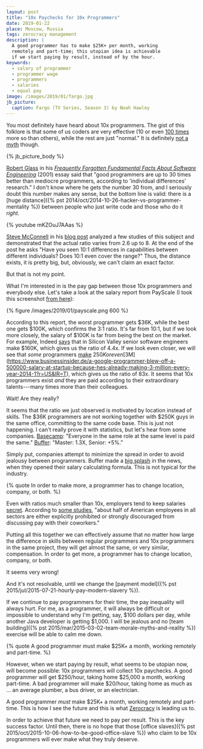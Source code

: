 ```yaml
---
layout: post
title: "10x Paychecks for 10x Programmers"
date: 2019-01-22
place: Moscow, Russia
tags: zerocracy management
description: |
  A good programmer has to make $25K+ per month, working
  remotely and part-time; this utopian idea is achievable
  if we start paying by result, instead of by the hour.
keywords:
  - salary of programmer
  - programmer wage
  - programmers
  - salaries
  - equal pay
image: /images/2019/01/fargo.jpg
jb_picture:
  caption: Fargo (TV Series, Season 3) by Noah Hawley
---
```


You most definitely have heard about 10x programmers. The gist of this
folklore is that some of us coders are very effective (10 or even
[100 times](http://antirez.com/news/112) more so
than others), while the rest are just "normal." It is definitely
[not a myth](https://www.ybrikman.com/writing/2013/09/29/the-10x-developer-is-not-myth/) though.

<!--more-->

{% jb_picture_body %}

[Robert Glass](https://en.wikipedia.org/wiki/Robert_L._Glass) in his
[_Frequently Forgotten Fundamental Facts About Software Engineering_](https://ieeexplore.ieee.org/document/922739/) (2001)
essay said that
"good programmers are up to 30 times better than
mediocre programmers, according to 'individual differences' research."
I don't know where he gets the number 30 from, and I seriously
doubt this number makes any sense, but the bottom line is valid:
there is a [huge distance]({% pst 2014/oct/2014-10-26-hacker-vs-programmer-mentality %})
between people who just write code and those who do it _right_.

{% youtube mKZOuJ7AAas %}

[Steve McConnell](https://en.wikipedia.org/wiki/Steve_McConnell)
in his [blog post](https://www.construx.com/blog/productivity-variations-among-software-developers-and-teams-the-origin-of-10x/)
analyzed a few studies of this subject and demonstrated that the actual
ratio varies from 2.6 up to 8. At the end of the post he asks
"Have you seen 10:1 differences in capabilities between different individuals?
Does 10:1 even cover the range?" Thus, the distance exists, it is pretty big,
but, obviously, we can't claim an exact factor.

But that is not my point.

What I'm interested in is the pay gap between those 10x programmers
and everybody else. Let's take a look at the salary report from PayScale
(I took this screenshot [from here](https://www.payscale.com/research/US/Job=Computer_Programmer/Salary)):

{% figure /images/2019/01/payscale.png 600 %}

According to this report, the worst programmer gets $36K, while the best
one gets $100K, which confirms the 3:1 ratio. It's far from 10:1, but if
we look more closely, the salary of $100K is far from being the best on the market.
For example, Indeed [says](https://spectrum.ieee.org/view-from-the-valley/at-work/tech-careers/what-silicon-valley-tech-jobs-pay-the-highest-salaries)
that in Silicon Valley senior software engineers make $160K, which
gives us the ratio of 4.4x. If we look even closer, we will see that
_some_ programmers [make](https://www.cnet.com/news/silicon-valley-talent-wars-engineers-come-get-your-250k-salary/)
$250K or even
[$3M](https://www.businessinsider.de/a-google-programmer-blew-off-a-500000-salary-at-startup-because-hes-already-making-3-million-every-year-2014-1?r=US&IR=T),
which gives us the ratio of 83x. It seems that 10x programmers exist
_and_ they are paid according to their extraordinary talents---many times
more than their colleagues.

Wait! Are they really?

It seems that the ratio we just observed is motivated by location instead
of skills. The $36K programmers are not working together with $250K guys
in the same office, committing to the same code base. This is just not happening.
I can't really prove it with statistics, but let's hear from some companies.
[Basecamp](https://m.signalvnoise.com/how-we-pay-people-at-basecamp-f1d04f4f194b):
"Everyone in the same role at the same level is paid the same."
[Buffer](https://open.buffer.com/introducing-open-salaries-at-buffer-including-our-transparent-formula-and-all-individual-salaries/):
"Master: 1.3X, Senior: +5%."

Simply put, companies attempt to minimize the spread in order to avoid
jealousy between programmers.
Buffer made a [big splash](https://www.inc.com/jeff-haden/inside-buffer-company-complete-transparency.html)
in the news, when they opened their salary calculating formula.
This is not typical for the industry.

{% quote In order to make more, a programmer has to change location, company, or both. %}

Even with ratios much smaller than 10x, employers tend to keep salaries
[secret](https://www.forbes.com/sites/davidburkus/2016/02/02/why-do-we-keep-salaries-secret/).
According to [some studies](https://www.theatlantic.com/business/archive/2014/07/when-the-boss-says-dont-tell-your-coworkers-how-much-you-get-paid/374467/),
"about half of American employees in all sectors are either explicitly
prohibited or strongly discouraged from discussing pay with their coworkers."

Putting all this together we can effectively assume that no matter how
large the difference in skills between regular programmers and 10x programmers
in the same project, they will get almost the same, or very similar, compensation.
In order to get more, a programmer has to change location, company,
or both.

It seems very wrong!

And it's not resolvable, until we change the
[payment model]({% pst 2015/jul/2015-07-21-hourly-pay-modern-slavery %}).

If we continue to pay programmers for their time, the pay inequality will always hurt.
For me, as a programmer, it will always be difficult or impossible to understand
why I'm getting, say, $100 dollars per day, while another Java developer
is getting $1,000. I will be jealous and no
[team building]({% pst 2015/mar/2015-03-02-team-morale-myths-and-reality %})
exercise will be able to calm me down.

{% quote A good programmer must make $25K+ a month, working remotely and part-time. %}

However, when we start paying by result, what seems to be utopian now, will
become possible: 10x programmers will collect 10x paychecks. A good programmer
will get $250/hour, taking home $25,000 a month, working part-time. A bad
programmer will make $20/hour, taking home as much as ... an average plumber,
a bus driver, or an electrician.

A good programmer _must_ make $25K+ a month, working remotely and part-time.
This is how I see the future and this is what
[Zerocracy](https://www.zerocracy.com) is leading us to.

In order to achieve that future we need to pay per result. This is the key
success factor. Until then, there is no hope that those
[office slaves]({% pst 2015/oct/2015-10-06-how-to-be-good-office-slave %}) who
claim to be 10x programmers will ever make what they truly deserve.
